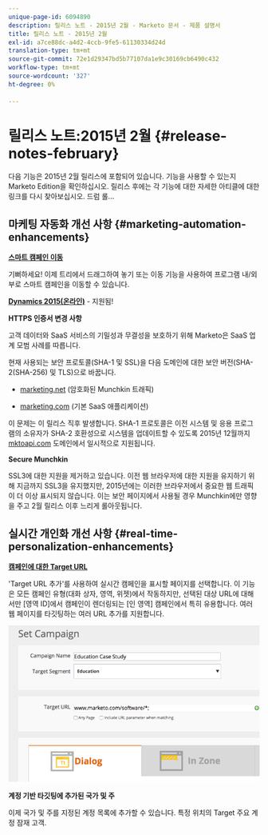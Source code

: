 ```yaml
---
unique-page-id: 6094890
description: 릴리스 노트 - 2015년 2월 - Marketo 문서 - 제품 설명서
title: 릴리스 노트 - 2015년 2월
exl-id: a7ce88dc-a4d2-4ccb-9fe5-61130334d24d
translation-type: tm+mt
source-git-commit: 72e1d29347bd5b77107da1e9c30169cb6490c432
workflow-type: tm+mt
source-wordcount: '327'
ht-degree: 0%

---
```


# 릴리스 노트:2015년 2월 {#release-notes-february}

다음 기능은 2015년 2월 릴리스에 포함되어 있습니다. 기능을 사용할 수 있는지 Marketo Edition을 확인하십시오. 릴리스 후에는 각 기능에 대한 자세한 아티클에 대한 링크를 다시 찾아보십시오. 드럼 롤...

## 마케팅 자동화 개선 사항 {#marketing-automation-enhancements}

**[스마트 캠페인 이동](/help/marketo/product-docs/core-marketo-concepts/smart-campaigns/using-smart-campaigns/move-a-smart-campaign.md)**

기뻐하세요! 이제 트리에서 드래그하여 놓기 또는 이동 기능을 사용하여 프로그램 내/외부로 스마트 캠페인을 이동할 수 있습니다.

**[Dynamics 2015(온라인)](https://docs.marketo.com/display/docs/microsoft+dynamics+2013+on-premises)**  - 지원됨!

**HTTPS 인증서 변경 사항**

고객 데이터와 SaaS 서비스의 기밀성과 무결성을 보호하기 위해 Marketo은 SaaS 업계 모범 사례를 따릅니다.

현재 사용되는 보안 프로토콜(SHA-1 및 SSL)을 다음 도메인에 대한 보안 버전(SHA-2(SHA-256) 및 TLS)으로 바꿉니다.

* [marketing.net](https://marketo.net) (암호화된 Munchkin 트래픽)

* [marketing.com](https://marketo.com) (기본 SaaS 애플리케이션)

이 문제는 이 릴리스 직후 발생합니다. SHA-1 프로토콜은 이전 시스템 및 응용 프로그램의 소유자가 SHA-2 호환성으로 시스템을 업데이트할 수 있도록 2015년 12월까지 [mktoapi.com](https://mktoapi.com) 도메인에서 일시적으로 지원됩니다.

**Secure Munchkin**

SSL3에 대한 지원을 제거하고 있습니다. 이전 웹 브라우저에 대한 지원을 유지하기 위해 지금까지 SSL3을 유지했지만, 2015년에는 이러한 브라우저에서 중요한 웹 트래픽이 더 이상 표시되지 않습니다. 이는 보안 페이지에서 사용될 경우 Munchkin에만 영향을 주고 2월 릴리스 이후 느리게 롤아웃됩니다.

## 실시간 개인화 개선 사항 {#real-time-personalization-enhancements}

**[캠페인에 대한 Target URL](/help/marketo/product-docs/web-personalization/working-with-web-campaigns/adding-a-target-url-to-a-web-campaign.md)**

&#39;Target URL 추가&#39;를 사용하여 실시간 캠페인을 표시할 페이지를 선택합니다. 이 기능은 모든 캠페인 유형(대화 상자, 영역, 위젯)에서 작동하지만, 선택된 대상 URL에 대해서만 [영역 ID]에서 캠페인이 렌더링되는 [인 영역] 캠페인에서 특히 유용합니다. 여러 웹 페이지를 타깃팅하는 여러 URL 추가를 지원합니다.

![](assets/image2015-2-19-11-3a0-3a30.png)

**계정 기반 타깃팅에 추가된 국가 및 주**

이제 국가 및 주를 지정된 계정 목록에 추가할 수 있습니다. 특정 위치의 Target 주요 계정 잠재 고객.
